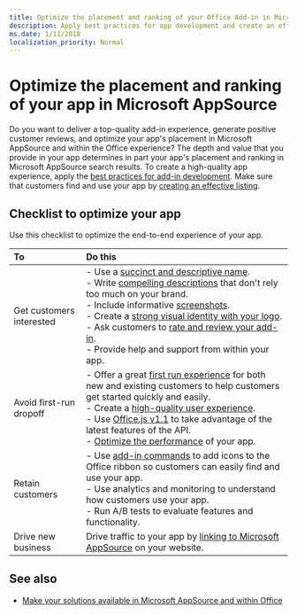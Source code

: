 ```yaml
---
title: Optimize the placement and ranking of your Office Add-in in Microsoft AppSource
description: Apply best practices for app development and create an effective Microsoft AppSource listing.
ms.date: 1/11/2018
localization_priority: Normal
---
```


# Optimize the placement and ranking of your app in Microsoft AppSource

Do you want to deliver a top-quality add-in experience, generate positive customer reviews, and optimize your app's placement in Microsoft AppSource and within the Office experience? The depth and value that you provide in your app determines in part your app's placement and ranking in Microsoft AppSource search results. To create a high-quality app experience, apply the [best practices for add-in development](/office/dev/add-ins/overview/add-in-development-best-practices). Make sure that customers find and use your app by [creating an effective listing](create-effective-office-store-listings.md). 

## Checklist to optimize your app

Use this checklist to optimize the end-to-end experience of your app.

|**To**|**Do this**|
|:-----|:-----|
|Get customers interested| - Use a [succinct and descriptive name](create-effective-office-store-listings.md#use-a-succinct-and-descriptive-name).<br/>- Write [compelling descriptions](create-effective-office-store-listings.md#write-compelling-descriptions) that don't rely too much on your brand.<br/>- Include informative [screenshots](craft-effective-appsource-store-images.md).<br/>- Create a [strong visual identity with your logo](create-effective-office-store-listings.md#create-a-consistent-visual-identity).<br/>- Ask customers to [rate and review your add-in](create-effective-office-store-listings.md#use-ratings-and-reviews).<br/>- Provide help and support from within your app.|
|Avoid first-run dropoff| - Offer a great [first run experience](/office/dev/add-ins/overview/add-in-development-best-practices#create-an-engaging-first-run-experience) for both new and existing customers to help customers get started quickly and easily. <br/>- Create a [high-quality user experience](/office/dev/add-ins/overview/add-in-development-best-practices#apply-ux-design-principles).<br/>- Use [Office.js v1.1](/office/dev/add-ins/develop/update-your-javascript-api-for-office-and-manifest-schema-version) to take advantage of the latest features of the API.<br/>- [Optimize the performance](/office/dev/add-ins/overview/add-in-development-best-practices#optimize-and-monitor-add-in-performance) of your app.|
|Retain customers| - Use [add-in commands](/office/dev/add-ins/overview/add-in-development-best-practices#use-add-in-commands) to add icons to the Office ribbon so customers can easily find and use your app.<br/>- Use analytics and monitoring to understand how customers use your app.<br/>- Run A/B tests to evaluate features and functionality.|
|Drive new business|Drive traffic to your app by [linking to Microsoft AppSource](promote-your-office-store-solution.md) on your website.|

## See also

- [Make your solutions available in Microsoft AppSource and within Office](submit-to-appsource-via-partner-center.md)
